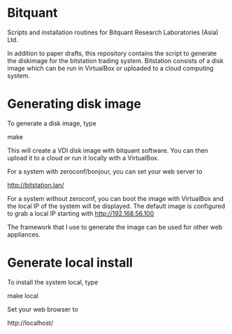 Bitquant
=================

Scripts and installation routines for Bitquant Research Laboratories
(Asia) Ltd.

In addition to paper drafts, this repository contains the script to
generate the diskimage for the bitstation trading system.  Bitstation
consists of a disk image which can be run in VirtualBox or uploaded to
a cloud computing system.

Generating disk image
=====================

To generate a disk image, type

   make

This will create a VDI disk image with bitquant software.  You can then
upload it to a cloud or run it locally with a VirtualBox.  

For a system  with zeroconf/bonjour, you can set your web server to

http://bitstation.lan/

For a system  without zeroconf, you can boot the image with VirtualBox
and the local IP of the system  will be displayed.  The default image
is configured to grab a local IP starting with http://192.168.56.100

The framework that I use to generate the image can be used for other
web appliances.

Generate local install
======================

To install the system local, type

   make local

Set your web browser to

http://localhost/



